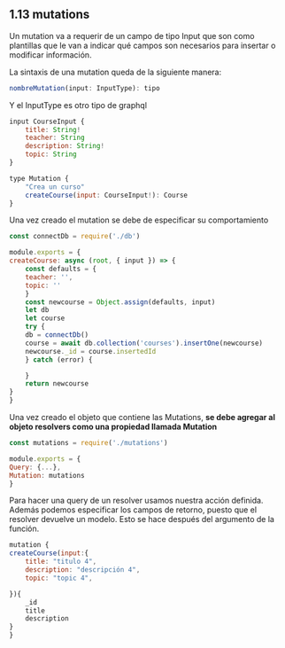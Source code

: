 ## 1.13 mutations

Un mutation va a requerir de un campo de tipo Input que son como
plantillas que le van a indicar qué campos son necesarios para insertar
o modificar información.

La sintaxis de una mutation queda de la siguiente manera:

``` javascript
nombreMutation(input: InputType): tipo
```

Y el InputType es otro tipo de graphql

``` javascript
input CourseInput {
    title: String!
    teacher: String
    description: String!
    topic: String
}

type Mutation {
    "Crea un curso"
    createCourse(input: CourseInput!): Course
}
```

Una vez creado el mutation se debe de especificar su comportamiento

``` javascript
const connectDb = require('./db')

module.exports = {
createCourse: async (root, { input }) => {
    const defaults = {
    teacher: '',
    topic: ''
    }
    const newcourse = Object.assign(defaults, input)
    let db
    let course
    try {
    db = connectDb()
    course = await db.collection('courses').insertOne(newcourse)
    newcourse._id = course.insertedId
    } catch (error) {

    }
    return newcourse
}
}
```

Una vez creado el objeto que contiene las Mutations, **se debe agregar
al objeto resolvers como una propiedad llamada Mutation**

``` javascript
const mutations = require('./mutations')

module.exports = {
Query: {...},
Mutation: mutations
}
```

Para hacer una query de un resolver usamos nuestra acción definida.
Además podemos especificar los campos de retorno, puesto que el resolver
devuelve un modelo. Esto se hace después del argumento de la función.

``` javascript
mutation {
createCourse(input:{
    title: "titulo 4",
    description: "descripción 4",
    topic: "topic 4",

}){
    _id
    title
    description
}
}
```

